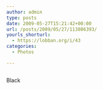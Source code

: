 ```yaml
---
author: admin
type: posts
date: 2009-05-27T15:21:42+00:00
url: /posts/2009/05/27/113806393/
yourls_shorturl:
  - https://lobban.org/i/43
categories:
  - Photos

---
```

<div class="figure">
  <img src="https://andy.lobban.org/photo/1280/113806393/1/n6SoNyvfPnzqb7dbAX8akPIS" alt="" />
</div>

Black